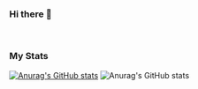 ### Hi there 👋

<br />

### My Stats

[![Anurag's GitHub stats](https://github-readme-stats.vercel.app/api?username=Bandruf)](https://github.com/anuraghazra/github-readme-stats)
![Anurag's GitHub stats](https://github-readme-stats.vercel.app/api?username=Bandruf&show_icons=true&theme=radical)

